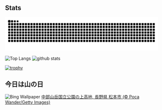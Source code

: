 ## Stats
<picture>
  <source media="(prefers-color-scheme: dark)" srcset="https://raw.githubusercontent.com/ba230t/ba230t/output/github-contribution-grid-snake-dark.svg">
  <source media="(prefers-color-scheme: light)" srcset="https://raw.githubusercontent.com/ba230t/ba230t/output/github-contribution-grid-snake.svg">
  <img alt="github contribution grid snake animation" src="https://raw.githubusercontent.com/ba230t/ba230t/output/github-contribution-grid-snake.svg">
</picture>

<p align="left">
  <img alt="Top Langs" height="150px" src="https://github-readme-stats.vercel.app/api/top-langs/?username=ba230t&layout=compact&theme=transparent" />
  <img alt="github stats" height="150px" src="https://github-readme-stats.vercel.app/api?username=ba230t&theme=transparent" />
</p>

[![trophy](https://github-profile-trophy.vercel.app/?username=ba230t&theme=transparent&column=7)](https://github.com/ryo-ma/github-profile-trophy)


<!-- Bing Wallpaper Start -->
## 今日は山の日
![Bing Wallpaper](https://www.bing.com/th?id=OHR.MountainDay2025_JA-JP4443243001_1920x1080.jpg&rf=LaDigue_1920x1080.jpg&pid=hp)
[中部山岳国立公園の上高地, 長野県 松本市 (© Poca Wander/Getty Images)](https://www.bing.com/search?q=%E4%B8%AD%E9%83%A8%E5%B1%B1%E5%B2%B3%E5%9B%BD%E7%AB%8B%E5%85%AC%E5%9C%92%E3%81%AE%E4%B8%8A%E9%AB%98%E5%9C%B0&form=hpcapt&filters=HpDate%3a%2220250810_1500%22)
<!-- Bing Wallpaper End -->
